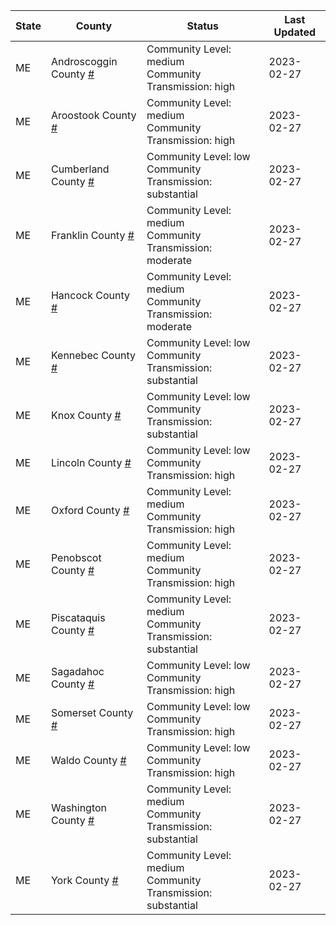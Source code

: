 State | County | Status | Last Updated
--- | --- | --- | --- 
ME | Androscoggin County <a href="#androscoggin_county">#</a> | <a name="androscoggin_county"></a>Community Level: medium<br/>Community Transmission: high | 2023-02-27
ME | Aroostook County <a href="#aroostook_county">#</a> | <a name="aroostook_county"></a>Community Level: medium<br/>Community Transmission: high | 2023-02-27
ME | Cumberland County <a href="#cumberland_county">#</a> | <a name="cumberland_county"></a>Community Level: low<br/>Community Transmission: substantial | 2023-02-27
ME | Franklin County <a href="#franklin_county">#</a> | <a name="franklin_county"></a>Community Level: medium<br/>Community Transmission: moderate | 2023-02-27
ME | Hancock County <a href="#hancock_county">#</a> | <a name="hancock_county"></a>Community Level: medium<br/>Community Transmission: moderate | 2023-02-27
ME | Kennebec County <a href="#kennebec_county">#</a> | <a name="kennebec_county"></a>Community Level: low<br/>Community Transmission: substantial | 2023-02-27
ME | Knox County <a href="#knox_county">#</a> | <a name="knox_county"></a>Community Level: low<br/>Community Transmission: substantial | 2023-02-27
ME | Lincoln County <a href="#lincoln_county">#</a> | <a name="lincoln_county"></a>Community Level: low<br/>Community Transmission: high | 2023-02-27
ME | Oxford County <a href="#oxford_county">#</a> | <a name="oxford_county"></a>Community Level: medium<br/>Community Transmission: high | 2023-02-27
ME | Penobscot County <a href="#penobscot_county">#</a> | <a name="penobscot_county"></a>Community Level: medium<br/>Community Transmission: high | 2023-02-27
ME | Piscataquis County <a href="#piscataquis_county">#</a> | <a name="piscataquis_county"></a>Community Level: medium<br/>Community Transmission: substantial | 2023-02-27
ME | Sagadahoc County <a href="#sagadahoc_county">#</a> | <a name="sagadahoc_county"></a>Community Level: low<br/>Community Transmission: high | 2023-02-27
ME | Somerset County <a href="#somerset_county">#</a> | <a name="somerset_county"></a>Community Level: low<br/>Community Transmission: high | 2023-02-27
ME | Waldo County <a href="#waldo_county">#</a> | <a name="waldo_county"></a>Community Level: low<br/>Community Transmission: high | 2023-02-27
ME | Washington County <a href="#washington_county">#</a> | <a name="washington_county"></a>Community Level: medium<br/>Community Transmission: substantial | 2023-02-27
ME | York County <a href="#york_county">#</a> | <a name="york_county"></a>Community Level: medium<br/>Community Transmission: substantial | 2023-02-27

